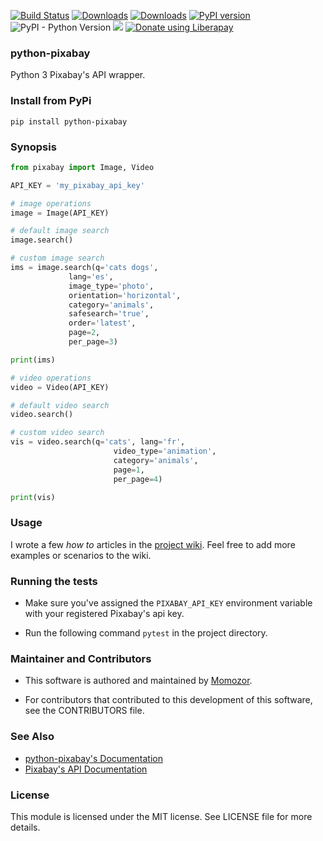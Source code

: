 [![Build Status](https://travis-ci.org/momozor/python-pixabay.svg?branch=master)](https://travis-ci.org/momozor/python-pixabay)
[![Downloads](https://pepy.tech/badge/python-pixabay)](https://pepy.tech/project/python-pixabay)
[![Downloads](https://pepy.tech/badge/python-pixabay/month)](https://pepy.tech/project/python-pixabay/month)
[![PyPI version](https://badge.fury.io/py/python-pixabay.svg)](https://badge.fury.io/py/python-pixabay)
![PyPI - Python Version](https://img.shields.io/pypi/pyversions/python-pixabay.svg?color=1&label=Python)
<img src="http://img.shields.io/liberapay/patrons/momozor.svg?logo=liberapay">
<noscript><a href="https://liberapay.com/Momozor/donate"><img alt="Donate using Liberapay" src="https://liberapay.com/assets/widgets/donate.svg"></a></noscript>
### python-pixabay
Python 3 Pixabay's API wrapper.

### Install from PyPi
`pip install python-pixabay`

### Synopsis

```python
from pixabay import Image, Video

API_KEY = 'my_pixabay_api_key'

# image operations
image = Image(API_KEY)

# default image search
image.search()

# custom image search
ims = image.search(q='cats dogs',
             lang='es',
             image_type='photo',
             orientation='horizontal',
             category='animals',
             safesearch='true',
             order='latest',
             page=2,
             per_page=3)

print(ims)

# video operations
video = Video(API_KEY)

# default video search
video.search()

# custom video search
vis = video.search(q='cats', lang='fr',
                       video_type='animation',
                       category='animals',
                       page=1,
                       per_page=4)

print(vis)
```

### Usage

I wrote a few _how to_ articles in the [project wiki](https://github.com/momozor/python-pixabay/wiki). Feel free to add more examples or scenarios to the wiki.

### Running the tests

*   Make sure you've assigned the `PIXABAY_API_KEY` environment variable with your
registered Pixabay's api key.

*   Run the following command `pytest` in the project directory.

### Maintainer and Contributors

*   This software is authored and maintained by [Momozor](https://github.com/momozor).

*   For contributors that contributed to this development of this software, see the
CONTRIBUTORS file.

### See Also
*   [python-pixabay's Documentation](https://momozor.github.io/python-pixabay/index.html)
*   [Pixabay's API Documentation](https://pixabay.com/api/docs)

### License

This module is licensed under the MIT license. See LICENSE file for more details.
